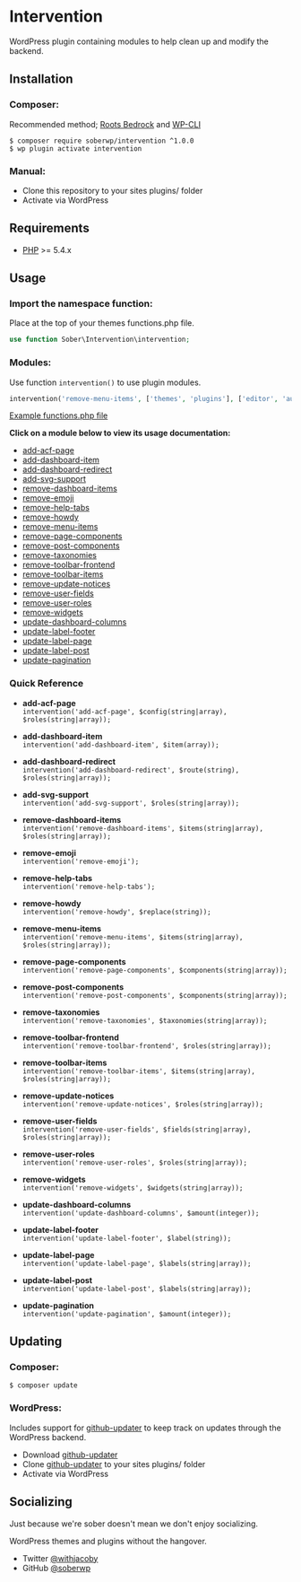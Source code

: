 # Intervention

WordPress plugin containing modules to help clean up and modify the backend.

## Installation

### Composer:
Recommended method; [Roots Bedrock](https://roots.io/bedrock/) and [WP-CLI](http://wp-cli.org/)
```shell
$ composer require soberwp/intervention ^1.0.0
$ wp plugin activate intervention
```

### Manual:
* Clone this repository to your sites plugins/ folder
* Activate via WordPress

## Requirements

* [PHP](http://php.net/manual/en/install.php) >= 5.4.x

## Usage

### Import the namespace function:

Place at the top of your themes functions.php file.
```php
use function Sober\Intervention\intervention;
```

### Modules:

Use function `intervention()` to use plugin modules.

```php
intervention('remove-menu-items', ['themes', 'plugins'], ['editor', 'author']);
```
[Example functions.php file](.docs/functions.php.md)

**Click on a module below to view its usage documentation:**

* [add-acf-page](.docs/add-acf-page.md)
* [add-dashboard-item](.docs/add-dashboard-item.md)
* [add-dashboard-redirect](.docs/add-dashboard-item.md)
* [add-svg-support](.docs/add-svg-support.md)
* [remove-dashboard-items](.docs/remove-dashboard-items.md)
* [remove-emoji](.docs/remove-emoji.md)
* [remove-help-tabs](.docs/remove-help-tabs.md)
* [remove-howdy](.docs/remove-howdy.md)
* [remove-menu-items](.docs/remove-menu-items.md)
* [remove-page-components](.docs/remove-page-components.md)
* [remove-post-components](.docs/remove-post-components.md)
* [remove-taxonomies](.docs/remove-taxonomies.md)
* [remove-toolbar-frontend](.docs/remove-toolbar-frontend.md)
* [remove-toolbar-items](.docs/remove-toolbar-items.md)
* [remove-update-notices](.docs/remove-update-notices.md)
* [remove-user-fields](.docs/remove-user-fields.md)
* [remove-user-roles](.docs/remove-user-roles.md)
* [remove-widgets](.docs/remove-widgets.md)
* [update-dashboard-columns](.docs/update-dashboard-columns.md)
* [update-label-footer](.docs/update-label-footer.md)
* [update-label-page](.docs/update-label-page.md)
* [update-label-post](.docs/update-label-post.md)
* [update-pagination](.docs/update-pagination.md)

### Quick Reference

* **add-acf-page**<br>
`intervention('add-acf-page', $config(string|array), $roles(string|array));`

* **add-dashboard-item**<br>
`intervention('add-dashboard-item', $item(array));`

* **add-dashboard-redirect**<br>
`intervention('add-dashboard-redirect', $route(string), $roles(string|array));`

* **add-svg-support**<br>
`intervention('add-svg-support', $roles(string|array));`

* **remove-dashboard-items**<br>
`intervention('remove-dashboard-items', $items(string|array), $roles(string|array));`

* **remove-emoji**<br>
`intervention('remove-emoji');`

* **remove-help-tabs**<br>
`intervention('remove-help-tabs');`

* **remove-howdy**<br>
`intervention('remove-howdy', $replace(string));`

* **remove-menu-items**<br>
`intervention('remove-menu-items', $items(string|array), $roles(string|array));`

* **remove-page-components**<br>
`intervention('remove-page-components', $components(string|array));`

* **remove-post-components**<br>
`intervention('remove-post-components', $components(string|array));`

* **remove-taxonomies**<br>
`intervention('remove-taxonomies', $taxonomies(string|array));`

* **remove-toolbar-frontend**<br>
`intervention('remove-toolbar-frontend', $roles(string|array));`

* **remove-toolbar-items**<br>
`intervention('remove-toolbar-items', $items(string|array), $roles(string|array));`

* **remove-update-notices**<br>
`intervention('remove-update-notices', $roles(string|array));`

* **remove-user-fields**<br>
`intervention('remove-user-fields', $fields(string|array), $roles(string|array));`

* **remove-user-roles**<br>
`intervention('remove-user-roles', $roles(string|array));`

* **remove-widgets**<br>
`intervention('remove-widgets', $widgets(string|array));`

* **update-dashboard-columns**<br>
`intervention('update-dashboard-columns', $amount(integer));`

* **update-label-footer**<br>
`intervention('update-label-footer', $label(string));`

* **update-label-page**<br>
`intervention('update-label-page', $labels(string|array));`

* **update-label-post**<br>
`intervention('update-label-post', $labels(string|array));`

* **update-pagination**<br>
`intervention('update-pagination', $amount(integer));`

## Updating

### Composer:
```shell
$ composer update
```

### WordPress:
Includes support for [github-updater](https://github.com/afragen/github-updater) to keep track on updates through the WordPress backend.
* Download [github-updater](https://github.com/afragen/github-updater)
* Clone [github-updater](https://github.com/afragen/github-updater) to your sites plugins/ folder
* Activate via WordPress


## Socializing

Just because we're sober doesn't mean we don't enjoy socializing.

WordPress themes and plugins without the hangover.

* Twitter [@withjacoby](https://twitter.com/darrenjacoby)
* GitHub [@soberwp](https://github.com/soberwp)
